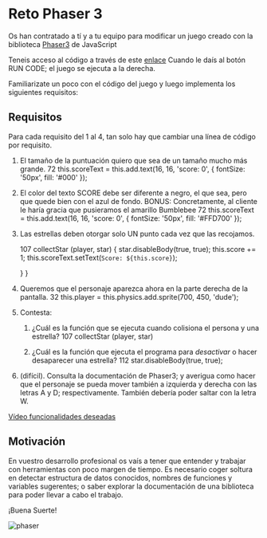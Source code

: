 # Reto Phaser 3

Os han contratado a tí y a tu equipo para modificar un juego creado con la biblioteca [Phaser3](https://phaser.io/) de JavaScript

Teneis acceso al código a través de este [enlace](https://labs.phaser.io/edit.html?src=src/games/firstgame/part9.js&v=3.55.2)
Cuando le daís al botón RUN CODE; el juego se ejecuta a la derecha.

Familiarizate un poco con el código del juego y luego implementa los siguientes requisitos:

## Requisitos

Para cada requisito del 1 al 4, tan solo hay que cambiar una línea de código por requisito.

1. El tamaño de la puntuación quiero que sea de un tamaño mucho más grande.
      72 this.scoreText = this.add.text(16, 16, 'score: 0', { fontSize: '50px', fill: '#000' });

2. El color del texto SCORE debe ser diferente a negro, el que sea, pero que quede bien con el azul de fondo. 
BONUS: Concretamente, al cliente le haría gracia que pusieramos el amarillo Bumblebee
      72 this.scoreText = this.add.text(16, 16, 'score: 0', { fontSize: '50px', fill: '#FFD700' });

3. Las estrellas deben otorgar solo UN punto cada vez que las recojamos.

   107 collectStar (player, star)
    {
        star.disableBody(true, true);
        this.score += 1;
        this.scoreText.setText(`Score: ${this.score}`);
        
    }
}

4. Queremos que el personaje aparezca ahora en la parte derecha de la pantalla.
      32 this.player = this.physics.add.sprite(700, 450, 'dude');


5. Contesta:
   1. ¿Cuál es la función que se ejecuta cuando colisiona el persona y una estrella?
      107 collectStar (player, star)

   2. ¿Cuál es la función que ejecuta el programa para _desactivar_ o hacer desaparecer una estrella?
      112 star.disableBody(true, true);

6. (difícil). Consulta la documentación de Phaser3; y 
averigua como hacer que el personaje se pueda mover
también a izquierda y derecha con las letras A y D; 
respectivamente. También debería poder saltar con la letra W.

[Vídeo funcionalidades deseadas](https://ttprivatenew.s3.amazonaws.com/pulse/oscarm/attachments/18806197/TinyTake13-01-2022-11-15-50.mp4)

## Motivación

En vuestro desarrollo profesional os vaís a tener que entender y trabajar con herramientas con poco margen de tiempo. Es necesario coger soltura en detectar estructura de datos conocidos, nombres de funciones y variables sugerentes; o saber explorar la documentación de una biblioteca para poder llevar a cabo el trabajo.

¡Buena Suerte!

![phaser](https://phaser.io/images/img.png)
